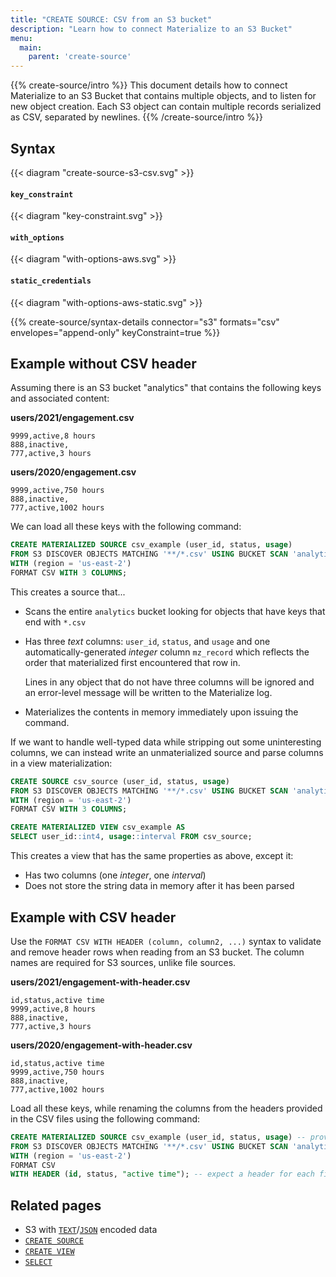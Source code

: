 ```yaml
---
title: "CREATE SOURCE: CSV from an S3 bucket"
description: "Learn how to connect Materialize to an S3 Bucket"
menu:
  main:
    parent: 'create-source'
---
```

{{% create-source/intro %}}
This document details how to connect Materialize to an S3 Bucket that contains
multiple objects, and to listen for new object creation. Each S3 object can
contain multiple records serialized as CSV, separated by newlines.
{{% /create-source/intro %}}

## Syntax

{{< diagram "create-source-s3-csv.svg" >}}

#### `key_constraint`

{{< diagram "key-constraint.svg" >}}

#### `with_options`

{{< diagram "with-options-aws.svg" >}}

#### `static_credentials`

{{< diagram "with-options-aws-static.svg" >}}

{{% create-source/syntax-details connector="s3" formats="csv" envelopes="append-only" keyConstraint=true %}}

## Example without CSV header

Assuming there is an S3 bucket "analytics" that contains the following keys and
associated content:

**users/2021/engagement.csv**
```csv
9999,active,8 hours
888,inactive,
777,active,3 hours
```

**users/2020/engagement.csv**
```csv
9999,active,750 hours
888,inactive,
777,active,1002 hours
```

We can load all these keys with the following command:

```sql
CREATE MATERIALIZED SOURCE csv_example (user_id, status, usage)
FROM S3 DISCOVER OBJECTS MATCHING '**/*.csv' USING BUCKET SCAN 'analytics'
WITH (region = 'us-east-2')
FORMAT CSV WITH 3 COLUMNS;
```

This creates a source that...

- Scans the entire `analytics` bucket looking for objects that have keys that end with `*.csv`
- Has three *text* columns: `user_id`, `status`, and `usage` and one automatically-generated
  *integer* column `mz_record` which reflects the order that materialized first encountered that
  row in.

  Lines in any object that do not have three columns will be ignored and an error-level message
  will be written to the Materialize log.
- Materializes the contents in memory immediately upon issuing the command.

If we want to handle well-typed data while stripping out some uninteresting columns, we can
instead write an unmaterialized source and parse columns in a view materialization:

```sql
CREATE SOURCE csv_source (user_id, status, usage)
FROM S3 DISCOVER OBJECTS MATCHING '**/*.csv' USING BUCKET SCAN 'analytics'
WITH (region = 'us-east-2')
FORMAT CSV WITH 3 COLUMNS;
```

```sql
CREATE MATERIALIZED VIEW csv_example AS
SELECT user_id::int4, usage::interval FROM csv_source;
```

This creates a view that has the same properties as above, except it:

* Has two columns (one *integer*, one *interval*)
* Does not store the string data in memory after it has been parsed

## Example with CSV header

Use the `FORMAT CSV WITH HEADER (column, column2, ...)` syntax to validate and remove header rows
when reading from an S3 bucket. The column names are required for S3 sources, unlike file sources.

**users/2021/engagement-with-header.csv**
```csv
id,status,active time
9999,active,8 hours
888,inactive,
777,active,3 hours
```

**users/2020/engagement-with-header.csv**
```csv
id,status,active time
9999,active,750 hours
888,inactive,
777,active,1002 hours
```

Load all these keys, while renaming the columns from the headers provided in the CSV files using
the following command:

```sql
CREATE MATERIALIZED SOURCE csv_example (user_id, status, usage) -- provide SQL names
FROM S3 DISCOVER OBJECTS MATCHING '**/*.csv' USING BUCKET SCAN 'analytics'
WITH (region = 'us-east-2')
FORMAT CSV
WITH HEADER (id, status, "active time"); -- expect a header for each file with these names
```

## Related pages

- S3 with [`TEXT`](../text-s3)/[`JSON`](../json-s3) encoded data
- [`CREATE SOURCE`](../)
- [`CREATE VIEW`](../../create-view)
- [`SELECT`](../../select)
